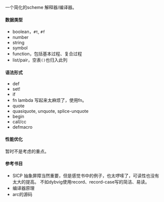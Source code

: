 一个简化的scheme 解释器/编译器。

#### 数据类型

- boolean，`#t`, `#f`
- number
- string
- symbol
- function，包括基本过程、复合过程
- list/pair，空表`()`也归入此列


#### 语法形式

- def
- set!
- if
- fn
lambda 写起来太麻烦了，使用fn。
- quote
- quasiquote, unquote, splice-unquote
- begin
- call/cc
- defmacro

#### 性能优化

暂时不是考虑的重点。

#### 参考书目

- SICP
抽象屏障当然重要，但是感觉书中的例子，也太啰嗦了，可读性也没有太大的提高。
不如dybvig使用record、record-case写的简洁、易读。
- 编译器原理
- arc的源码
